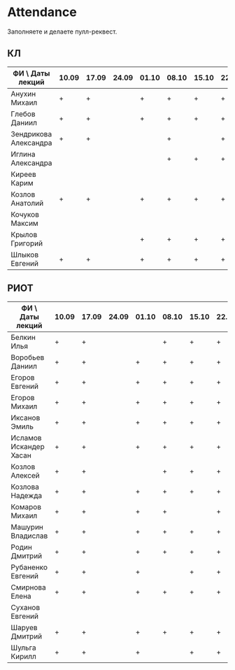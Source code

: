 # Attendance

Заполняете и делаете пулл-реквест.

## КЛ

| ФИ \ Даты лекций     |10.09|17.09|24.09|01.10|08.10|15.10|22.10|29.10|05.11|12.11|19.11|26.11|03.12|10.12| Сумма |
|----------------------|-----|-----|-----|-----|-----|-----|-----|-----|-----|-----|-----|-----|-----|-----|-------|
| Анухин Михаил        |  +  |  +  |     |  +  |  +  |  +  |  +  |  +  |     |     |     |     |     |     |       |
| Глебов Даниил        |  +  |  +  |     |  +  |  +  |  +  |  +  |  +  |     |     |     |     |     |     |       |
| Зендрикова Александра|  +  |  +  |     |     |  +  |     |  +  |     |     |     |     |     |     |     |       |
| Иглина Александра    |     |     |     |     |  +  |  +  |  +  |  +  |     |     |     |     |     |     |       |
| Киреев Карим         |     |     |     |     |     |     |     |     |     |     |     |     |     |     |       |
| Козлов Анатолий      |  +  |  +  |     |  +  |  +  |  +  |  +  |  +  |     |     |     |     |     |     |       |
| Кочуков Максим       |     |     |     |     |     |     |     |     |     |     |     |     |     |     |       |
| Крылов Григорий      |     |     |     |  +  |  +  |  +  |  +  |  +  |     |     |     |     |     |     |       |
| Шлыков Евгений       |  +  |  +  |     |  +  |  +  |  +  |  +  |  +  |     |     |     |     |     |     |       |

## РИОТ

| ФИ \ Даты лекций     |10.09|17.09|24.09|01.10|08.10|15.10|22.10|29.10|05.11|12.11|19.11|26.11|03.12|10.12| Сумма |
|----------------------|-----|-----|-----|-----|-----|-----|-----|-----|-----|-----|-----|-----|-----|-----|-------|
| Белкин Илья          |  +  |  +  |     |     |  +  |  +  |  +  |  +  |     |     |     |     |     |     |       |
| Воробьев Даниил      |  +  |  +  |     |  +  |  +  |  +  |  +  |  +  |     |     |     |     |     |     |       |
| Егоров Евгений       |  +  |  +  |     |  +  |  +  |  +  |  +  |  +  |     |     |     |     |     |     |       |
| Егоров Михаил        |  +  |  +  |     |  +  |  +  |  +  |  +  |     |     |     |     |     |     |     |       |
| Иксанов Эмиль        |  +  |  +  |     |  +  |  +  |  +  |  +  |  +  |     |     |     |     |     |     |       |
| Исламов Искандер Хасан| +  |  +  |     |  +  |  +  |  +  |  +  |  +  |     |     |     |     |     |     |       |
| Козлов Алексей       |  +  |  +  |     |     |  +  |  +  |  +  |  +  |     |     |     |     |     |     |       |
| Козлова Надежда      |  +  |  +  |     |  +  |  +  |  +  |  +  |  +  |     |     |     |     |     |     |       |
| Комаров Михаил       |  +  |  +  |     |  +  |  +  |     |  +  |  +  |     |     |     |     |     |     |       |
| Машурин Владислав    |  +  |  +  |     |  +  |  +  |  +  |  +  |  +  |     |     |     |     |     |     |       |
| Родин Дмитрий        |  +  |  +  |     |  +  |  +  |  +  |  +  |     |     |     |     |     |     |     |       |
| Рубаненко Евгений    |  +  |  +  |     |  +  |     |  +  |  +  |  +  |     |     |     |     |     |     |       |
| Смирнова Елена       |  +  |  +  |     |  +  |  +  |  +  |  +  |  +  |     |     |     |     |     |     |       |
| Суханов Евгений      |     |     |     |     |     |     |     |     |     |     |     |     |     |     |       |
| Шаруев Дмитрий       |  +  |  +  |     |  +  |  +  |  +  |  +  |  +  |     |     |     |     |     |     |       |
| Шульга Кирилл        |  +  |  +  |     |  +  |     |  +  |  +  |  +  |     |     |     |     |     |     |       |
